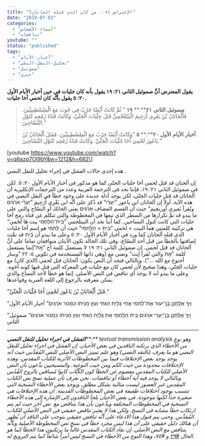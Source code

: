 ```yaml
---
title: "الإعتراض ٠٧٤، من كان الذي قتله الحانان؟"
date: "2019-07-03"
categories: 
  - "أسماء-الأشخاص"
  - "تناقضات"
youtube: ""
status: "published"
tags: 
  - "أخبار-الأيام"
  - "تحليل-النقل-النصّي"
  - "صموئيل"
  - "عبري"
---
```


**يقول المعترض أنَّ صموئيل الثاني ٢١: ١٩ يقول بأنه كان جليات في حين أخبار الأيام الأول ٢٠: ٥ يقول بأنَّه كان لحمي أخا جليات.**

> **صموئيل** **الثاني** **٢١****:** **١٩** ” ثُمَّ كَانَتْ أَيْضًا حَرْبٌ فِي جُوبَ مَعَ الْفِلِسْطِينِيِّينَ. فَأَلْحَانَانُ بْنُ يَعْرِي أُرَجِيمَ الْبَيْتَلَحْمِيُّ قَتَلَ جِلْيَاتَ الْجَتِّيَّ، وَكَانَتْ قَنَاةُ رُمْحِهِ كَنَوْلِ النَّسَّاجِينَ.“
> 
> **أخبار** **الأيام** **الأول** **٢٠****:** **٥** ”وَكَانَتْ أَيْضًا حَرْبٌ مَعَ الْفِلِسْطِينِيِّينَ، فَقَتَلَ أَلْحَانَانُ بْنُ يَاعُورَ لَحْمِيَ أَخَا جُلْيَاتَ الْجَتِّيِّ. وَكَانَتْ قَنَاةُ رُمْحِهِ كَنَوْلِ النَّسَّاجِينَ.“

\[youtube https://www.youtube.com/watch?v=q6azp7Ol9bY&w=1212&h=682\]

هذه إحدى حالات الفشل في إجراء تحليل للنقل النصي .

إن ألحنان قد قتل لحمي أخا جليات الجتّي كما هو مذكور في أخبار الأيام الأول ٢٠: ٥. لكن في صموئيل الثاني ٢١: ١٩، فإننا نجد في الترجمة العربية وعدد من الترجمات الإنكليزية أن ألحانان قد قتل جليات الجتّي، لكن يوجد أدلة عديدة على وجود خطأ في النقل النصي في هذه الآية. أولاً إن ألحانان ابن ياعور ”יַעְרֵ֨י“ قد ذُكرَ على أنَّه ابن يَعْرِي أُرَجِيمَ ”יַעְרֵ֨י אֹרְגִ֜ים وتُقرأ يَعيري أوريچيم“ حيث أن القسم المضاف אֹרְגִ֜ים يعني الحائك أو النسّاج والتي على ما يبدو قد تمَّ تكرارها من السطر الذي تبعها في المخطوطة والتي تتكلم عن قناة رمح أخا جليات التي كانت كنول النساجين. كما أننا نجد أن البيتلحمي ”בֵּית־הַלַּחְמִי بيث هَا لَخَمي“ هي تركيبة كلمتين هما البيت + لحمي ”בֵּית + הַלַּחְמִי“ حيث أن לַּחְמִי هو إسم أخا جليات الذي قتله ألحانان كما ورد في أخبار الأيام الأول ٢٠: ٥ وعلى ما يبدو أن בֵּית قد تمَّت إضافتها بالخطأ من قبل أحد النسّاخ، وفي تلك الحالة تكون الآيتان متوافقان تماما على أنَّ ألحانان قد قتل لحمي. إن صموئيل الثاني ٢١: ١٩ لا يستعمل كلمة أخ ”אָח“إنما يستعمل كلمة ”אֵת والتي تُقرأ إيث“ وتعني مع (وهي ذاتها المستخدمة في تكوين ٥: ٢٢ ”وسار أخنوخ مع الله …“). وبالتالي فنجد أن النص يكون: ألحانان قتل لحمي (الذي كان) مع جليات الجتّي. وهذا صحيح لأن لحمي كان مع جليات في المعركة التي قتل فيها كونه أخوه. وعلى ما يبدو أنه لا يوجد أي تناقض في النص الأصلي. إنما هو خطأ لأحد النساخ والذي يمكن معرفته بالرجوع إلى اللغة العبرية وقواعدها.

”قَتَلَ أَلْحَانَانُ بْنُ يَاعُورَ لَحْمِيَ أَخَا جُلْيَاتَ الْجَتِّيِّ.“

”וַיַּךְ אֶלְחָנָן בֶּן־יעור אֶת־לַחְמִי אֲחִי גָּלְיָת הַגִּתִּי וְעֵץ חֲנִיתֹו כִּמְנֹור אֹרְגִֽים׃“ أخبار الأيام الأول

”וַיַּךְ אֶלְחָנָן בֶּן־יַעְרֵי אֹרְגִים בֵּית הַלַּחְמִי אֵת גָּלְיָת הַגִּתִּי וְעֵץ חֲנִיתֹו כִּמְנֹור אֹרְגִֽים“ صموئيل الثاني

* * *

_**الفشل** **في** **اجراء** **تحليل** **للنقل** **النصي****:** textual transmission analysis وهو نوع من الأخطاء الذي يرتكبه الناقدين في بعض الأحيان. إن الفشل في اجراء تحليل للنقل النصي هو ما يعرف (بالنقد النصي) وهو علم تمييز النص الأصلي للنص المُقدَّس حيث أنه يوجد يوجد بعض الإختلافات فيما بين المخطوطات الأثرية للكتاب المقدس، وهذه الإحتلافات محدودة من حيث الكم ومن حيث النوعية. والمسيحيين يدَّعون بأن النص الأصلي للكتاب المقدس معصوم عن الخطأ كون الكُتَّاب كانوا مُساقين بالروح القُدُس وبالتالي لا يوجد فيه أية أخطاء أو تناقضات. نحن نعرف بأن عملية نسخ نص الكتاب المقدس عبر العصور ليست مثالية بشكل مطلق، ويوجد بعض الأخطاء النسخية التي تتسبب بوجود اختلافات طفيفة في بعض المخطوطات القديمة. ان هذه الإختلافات هي صغيرة جداً لكنها موجودة. في بعض الأحيان يلجأ الناقدون إلى الإشارة إلى هذه الأخطاء النسخية في المخطوطات المختلفة ويدَّعون بأن هذا يتناقض مع  نص آخر حيث لم يتم ارتكاب خطأ مشابه في النسخ. ولكن هذا لا يعتبر تناقض حقيقي في النص الأصلي للكتاب المُقدَّس. وحتى يتم قبول هذا الادعاء على أنَّه تناقض حقيقي يتوجب على الناقد أن يُظهِر أن هنالك دليل حقيقي على أن هذا ليس مجرد خطأ في نسخ نص المخطوطة الأصلية وبأنَّه يتناقض مع النص الأصلي. إن نقاد الكتاب المقدس غالباً ما يرتكبون هذا الخطأ كما هو الحال [#٢٩](http://apologitic.com/2019/03/20/objection029/) و #٧٤، وهذا النوع من الأخطاء في النسخ ليس أمراً شائعاً كما يتم الترويج له._
